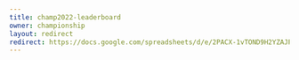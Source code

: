 ```yaml
---
title: champ2022-leaderboard
owner: championship
layout: redirect
redirect: https://docs.google.com/spreadsheets/d/e/2PACX-1vTOND9H2YZAJPPXjgaLhWLbvt3kPg0U-Xul_C-ii3oB3vCBmMH0N1FwH0ARXiUudliyWxSSNhV_U2QJ/pubhtml?gid=1623703389&single=true
---
```


